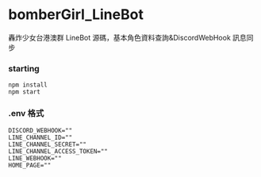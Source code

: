 # bomberGirl_LineBot

轟炸少女台港澳群 LineBot 源碼，基本角色資料查詢&amp;DiscordWebHook 訊息同步

### starting

```
npm install
npm start
```

### .env 格式

```
DISCORD_WEBHOOK=""
LINE_CHANNEL_ID=""
LINE_CHANNEL_SECRET=""
LINE_CHANNEL_ACCESS_TOKEN=""
LINE_WEBHOOK=""
HOME_PAGE=""
```
